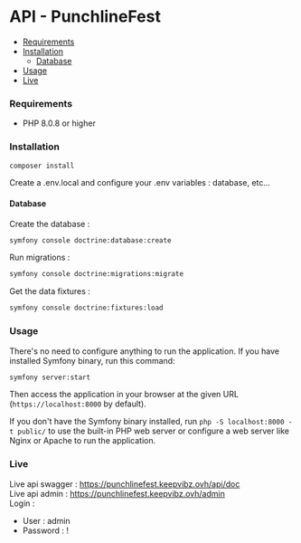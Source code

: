 
API - PunchlineFest
========================

- [Requirements](#requirements)
- [Installation](#installation)
    - [Database](#database)
- [Usage](#usage)
- [Live](#live)

### Requirements

* PHP 8.0.8 or higher

### Installation

```cmd 
composer install
```  

Create a .env.local and configure your .env variables : database, etc...

#### Database

Create the database :
```cmd
symfony console doctrine:database:create
```

Run migrations :
```cmd
symfony console doctrine:migrations:migrate
```

Get the data fixtures :
```cmd
symfony console doctrine:fixtures:load
```

### Usage

There's no need to configure anything to run the application. If you have
installed Symfony binary, run this command:

```cmd
symfony server:start
```

Then access the application in your browser at the given URL (`https://localhost:8000` by default).

If you don't have the Symfony binary installed, run `php -S localhost:8000 -t public/`
to use the built-in PHP web server or configure a web server like Nginx or
Apache to run the application.

### Live

Live api swagger : https://punchlinefest.keepvibz.ovh/api/doc  
Live api admin : https://punchlinefest.keepvibz.ovh/admin  
Login :  
- User : admin  
- Password : !
